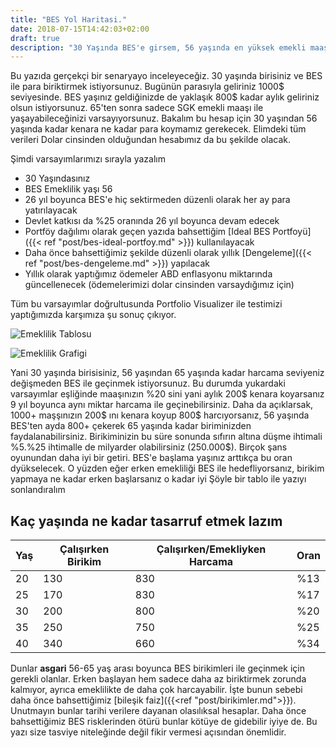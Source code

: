 ```yaml
---
title: "BES Yol Haritasi."
date: 2018-07-15T14:42:03+02:00
draft: true
description: "30 Yaşında BES'e girsem, 56 yaşında en yüksek emekli maaşı kadar para almak için nasıl birikim yapmalıyım ?"
---
```


Bu yazıda gerçekçi bir senaryayo inceleyeceğiz. 30 yaşında birisiniz ve BES ile para biriktirmek istiyorsunuz. Bugünün parasıyla geliriniz 1000\$ seviyesinde. BES yaşınız geldiğinizde de yaklaşık 800\$ kadar aylık geliriniz olsun istiyorsunuz. 65'ten sonra sadece SGK emekli maaşı ile yaşayabileceğinizi varsayıyorsunuz. Bakalım bu hesap için 30 yaşından 56 yaşında kadar kenara ne kadar para koymamız gerekecek. Elimdeki tüm verileri Dolar cinsinden olduğundan hesabımız da bu şekilde olacak.

Şimdi varsayımlarımızı sırayla yazalım
* 30 Yaşındasınız
* BES Emeklilik yaşı 56
* 26 yıl boyunca BES'e hiç sektirmeden düzenli olarak her ay para yatırılayacak
* Devlet katkısı da %25 oranında 26 yıl boyunca devam edecek
* Portföy dağılımı olarak geçen yazıda bahsettiğim [Ideal BES Portfoyü]({{< ref "post/bes-ideal-portfoy.md" >}}) kullanılayacak
* Daha önce bahsettiğimiz şekilde düzenli olarak yıllık [Dengeleme]({{< ref "post/bes-dengeleme.md" >}}) yapılacak
* Yıllık olarak yaptığımız ödemeler ABD enflasyonu miktarında güncellenecek (ödemelerimizi dolar cinsinden varsaydığımız için)

Tüm bu varsayımlar doğrultusunda Portfolio Visualizer ile testimizi yaptığımızda karşımıza şu sonuç çıkıyor.

![Emeklilik Tablosu](/img/bes-yol-haritasi/tablo.png)

![Emeklilik Grafigi](/img/bes-yol-haritasi/graf.png)

Yani 30 yaşında birisisiniz, 56 yaşından 65 yaşında kadar harcama seviyeniz değişmeden BES ile geçinmek istiyorsunuz. Bu durumda yukardaki varsayımlar eşliğinde maaşınızın %20 sini yani aylık 200\$ kenara koyarsanız 9 yıl boyunca aynı miktar harcama ile geçinebilirsiniz. Daha da açıklarsak, 1000\+ maşşınızın 200\$ ını kenara koyup 800\$ harcıyorsanız, 56 yaşında BES'ten ayda 800\+ çekerek 65 yaşında kadar biriminizden faydalanabilirsiniz. Birikiminizin bu süre sonunda sıfırın altına düşme ihtimali %5.%25 ihtimalle de milyarder olabilirsiniz (250.000\$). Birçok şans oyunundan daha iyi bir getiri. BES'e başlama yaşınız arttıkça bu oran dyükselecek. O yüzden eğer erken emekliliği BES ile hedefliyorsanız, birikim yapmaya ne kadar erken başlarsanız o kadar iyi
Şöyle bir tablo ile yazıyı sonlandıralım

## Kaç yaşında ne kadar tasarruf etmek lazım

Yaş|Çalışırken Birikim| Çalışırken/Emekliyken Harcama|Oran
----|------|-------|----
20| 130 | 830 | %13
25| 170 | 830 | %17
30| 200 | 800 | %20
35| 250 | 750 | %25
40| 340 | 660 | %34


Dunlar **asgari** 56-65 yaş arası boyunca BES birikimleri ile geçinmek için gerekli olanlar. Erken başlayan hem sadece daha az biriktirmek zorunda kalmıyor, ayrıca emeklilikte de daha çok harcayabilir. İşte bunun sebebi daha önce bahsettiğimiz [bileşik faiz]({{<ref "post/birikimler.md">}}). Unutmayın bunlar tarihi verilere dayanan olasılıksal hesaplar. Daha önce bahsettiğimiz BES risklerinden ötürü bunlar kötüye de gidebilir iyiye de. Bu yazı size tasviye niteleğinde değil fikir vermesi açısından önemlidir.
